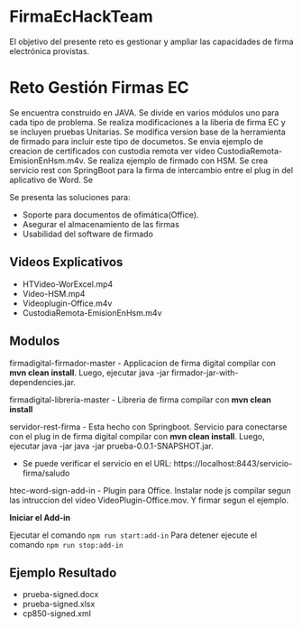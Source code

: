 # FirmaEcHackTeam
El objetivo del presente reto es gestionar y ampliar las capacidades de firma electrónica provistas.

# Reto Gestión Firmas EC
Se encuentra construido en JAVA. Se divide en varios módulos uno para cada tipo de problema. Se realiza modificaciones a la liberia de firma EC y se incluyen pruebas Unitarias. Se modifica version base de la herramienta de firmado para incluir este tipo de documetos. Se envia ejemplo de creacion de certificados con custodia remota ver video CustodiaRemota-EmisionEnHsm.m4v. Se realiza ejemplo de firmado con HSM. Se crea servicio rest con SpringBoot para la firma de intercambio entre el plug in del aplicativo de Word. Se 

Se presenta las soluciones para:

  - Soporte para documentos de ofimática(Office).
  - Asegurar el almacenamiento de las firmas
  - Usabilidad del software de firmado

## Videos Explicativos

  - HTVideo-WorExcel.mp4
  - Video-HSM.mp4
  - Videoplugin-Office.m4v
  - CustodiaRemota-EmisionEnHsm.m4v
  
## Modulos

firmadigital-firmador-master - Applicacion de firma digital compilar con **mvn clean install**. Luego, ejecutar java -jar firmador-jar-with-dependencies.jar.

firmadigital-libreria-master - Libreria de firma compilar con **mvn clean install**

servidor-rest-firma - Esta hecho con Springboot. Servicio para conectarse con el plug in de firma digital compilar con **mvn clean install**. Luego, ejecutar java -jar java -jar prueba-0.0.1-SNAPSHOT.jar.

  - Se puede verificar el servicio en el URL: https://localhost:8443/servicio-firma/saludo

htec-word-sign-add-in - Plugin para Office. Instalar node js compilar segun las intruccion del video VideoPlugin-Office.mov. Y firmar segun el ejemplo.

**Iniciar el Add-in**

Ejecutar el comando `npm run start:add-in` 
Para detener ejecute el comando `npm run stop:add-in`


## Ejemplo Resultado

  - prueba-signed.docx
  - prueba-signed.xlsx
  - cp850-signed.xml
  